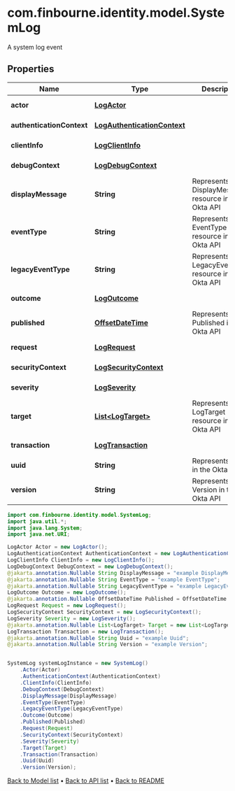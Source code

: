 # com.finbourne.identity.model.SystemLog
A system log event

## Properties

Name | Type | Description | Notes
------------ | ------------- | ------------- | -------------
**actor** | [**LogActor**](LogActor.md) |  | [optional] [default to LogActor]
**authenticationContext** | [**LogAuthenticationContext**](LogAuthenticationContext.md) |  | [optional] [default to LogAuthenticationContext]
**clientInfo** | [**LogClientInfo**](LogClientInfo.md) |  | [optional] [default to LogClientInfo]
**debugContext** | [**LogDebugContext**](LogDebugContext.md) |  | [optional] [default to LogDebugContext]
**displayMessage** | **String** | Represents a DisplayMessage resource in the Okta API | [optional] [default to String]
**eventType** | **String** | Represents a EventType resource in the Okta API | [optional] [default to String]
**legacyEventType** | **String** | Represents a LegacyEventType resource in the Okta API | [optional] [default to String]
**outcome** | [**LogOutcome**](LogOutcome.md) |  | [optional] [default to LogOutcome]
**published** | [**OffsetDateTime**](OffsetDateTime.md) | Represents when Published in the Okta API | [optional] [default to OffsetDateTime]
**request** | [**LogRequest**](LogRequest.md) |  | [optional] [default to LogRequest]
**securityContext** | [**LogSecurityContext**](LogSecurityContext.md) |  | [optional] [default to LogSecurityContext]
**severity** | [**LogSeverity**](LogSeverity.md) |  | [optional] [default to LogSeverity]
**target** | [**List&lt;LogTarget&gt;**](LogTarget.md) | Represents a LogTarget resource in the Okta API | [optional] [default to List<LogTarget>]
**transaction** | [**LogTransaction**](LogTransaction.md) |  | [optional] [default to LogTransaction]
**uuid** | **String** | Represents Uuid in the Okta API | [optional] [default to String]
**version** | **String** | Represents a Version in the Okta API | [optional] [default to String]

```java
import com.finbourne.identity.model.SystemLog;
import java.util.*;
import java.lang.System;
import java.net.URI;

LogActor Actor = new LogActor();
LogAuthenticationContext AuthenticationContext = new LogAuthenticationContext();
LogClientInfo ClientInfo = new LogClientInfo();
LogDebugContext DebugContext = new LogDebugContext();
@jakarta.annotation.Nullable String DisplayMessage = "example DisplayMessage";
@jakarta.annotation.Nullable String EventType = "example EventType";
@jakarta.annotation.Nullable String LegacyEventType = "example LegacyEventType";
LogOutcome Outcome = new LogOutcome();
@jakarta.annotation.Nullable OffsetDateTime Published = OffsetDateTime.now();
LogRequest Request = new LogRequest();
LogSecurityContext SecurityContext = new LogSecurityContext();
LogSeverity Severity = new LogSeverity();
@jakarta.annotation.Nullable List<LogTarget> Target = new List<LogTarget>();
LogTransaction Transaction = new LogTransaction();
@jakarta.annotation.Nullable String Uuid = "example Uuid";
@jakarta.annotation.Nullable String Version = "example Version";


SystemLog systemLogInstance = new SystemLog()
    .Actor(Actor)
    .AuthenticationContext(AuthenticationContext)
    .ClientInfo(ClientInfo)
    .DebugContext(DebugContext)
    .DisplayMessage(DisplayMessage)
    .EventType(EventType)
    .LegacyEventType(LegacyEventType)
    .Outcome(Outcome)
    .Published(Published)
    .Request(Request)
    .SecurityContext(SecurityContext)
    .Severity(Severity)
    .Target(Target)
    .Transaction(Transaction)
    .Uuid(Uuid)
    .Version(Version);
```


[Back to Model list](../README.md#documentation-for-models) &#8226; [Back to API list](../README.md#documentation-for-api-endpoints) &#8226; [Back to README](../README.md)
